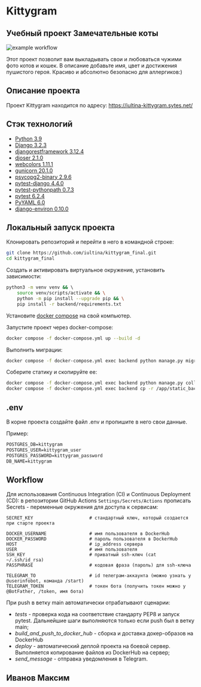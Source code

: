 # Kittygram
## Учебный проект Замечательные коты
![example workflow](https://github.com/iultina/kittygram_final/actions/workflows/main.yml/badge.svg)


Этот проект позволит вам выкладывать свои и любоваться чужими фото котов и кошек.
В описание добавьте имя, цвет и достижения пушистого героя.
Красиво и абсолютно безопасно для аллергиков:)


## **Описание проекта**

Проект Kittygram находится по адресу: https://iultina-kittygram.sytes.net/

## **Стэк технологий**

* [Python 3.9](https://www.python.org/downloads/)
* [Django 3.2.3](https://www.djangoproject.com/download/)
* [djangorestframework 3.12.4](https://pypi.org/project/djangorestframework/#files)
* [djoser 2.1.0](https://pypi.org/project/djoser/#files)
* [webcolors 1.11.1](https://pypi.org/project/webcolors/1.11.1/)
* [gunicorn 20.1.0](https://pypi.org/project/gunicorn/20.1.0/)
* [psycopg2-binary 2.9.6](https://pypi.org/project/psycopg2-binary/#files)
* [pytest-django 4.4.0](https://pypi.org/project/pytest-django/)
* [pytest-pythonpath 0.7.3](https://pypi.org/project/pytest-pythonpath/)
* [pytest 6.2.4](https://pypi.org/project/pytest/)
* [PyYAML 6.0](https://pypi.org/project/PyYAML/)
* [django-environ 0.10.0](https://pypi.org/project/django-environ/)

## Локальный запуск проекта

Клонировать репозиторий и перейти в него в командной строке:

```bash
git clone https://github.com/iultina/kittygram_final.git
cd kittygram_final
```

Cоздать и активировать виртуальное окружение, установить зависимости:

```bash
python3 -m venv venv && \ 
    source venv/scripts/activate && \
    python -m pip install --upgrade pip && \
    pip install -r backend/requirements.txt
```

Установите [docker compose](https://www.docker.com/) на свой компьютер.

Запустите проект через docker-compose:

```bash
docker compose -f docker-compose.yml up --build -d
```

Выполнить миграции:

```bash
docker compose -f docker-compose.yml exec backend python manage.py migrate
```

Соберите статику и скопируйте ее:

```bash
docker compose -f docker-compose.yml exec backend python manage.py collectstatic  && \
docker compose -f docker-compose.yml exec backend cp -r /app/static_backend/. /backend_static/static/
```

## .env

В корне проекта создайте файл .env и пропишите в него свои данные.

Пример:

```apache
POSTGRES_DB=kittygram
POSTGRES_USER=kittygram_user
POSTGRES_PASSWORD=kittygram_password
DB_NAME=kittygram
```

## Workflow

Для использования Continuous Integration (CI) и Continuous Deployment (CD): в репозитории GitHub Actions `Settings/Secrets/Actions` прописать Secrets - переменные окружения для доступа к сервисам:

```
SECRET_KEY                     # стандартный ключ, который создается при старте проекта

DOCKER_USERNAME                # имя пользователя в DockerHub
DOCKER_PASSWORD                # пароль пользователя в DockerHub
HOST                           # ip_address сервера
USER                           # имя пользователя
SSH_KEY                        # приватный ssh-ключ (cat ~/.ssh/id_rsa)
PASSPHRASE                     # кодовая фраза (пароль) для ssh-ключа

TELEGRAM_TO                    # id телеграм-аккаунта (можно узнать у @userinfobot, команда /start)
TELEGRAM_TOKEN                 # токен бота (получить токен можно у @BotFather, /token, имя бота)
```

При push в ветку main автоматически отрабатывают сценарии:

* *tests* - проверка кода на соответствие стандарту PEP8 и запуск pytest. Дальнейшие шаги выполняются только если push был в ветку main;
* *build\_and\_push\_to\_docker\_hub* - сборка и доставка докер-образов на DockerHub
* *deploy* - автоматический деплой проекта на боевой сервер. Выполняется копирование файлов из DockerHub на сервер;
* *send\_message* - отправка уведомления в Telegram.

## Иванов Максим